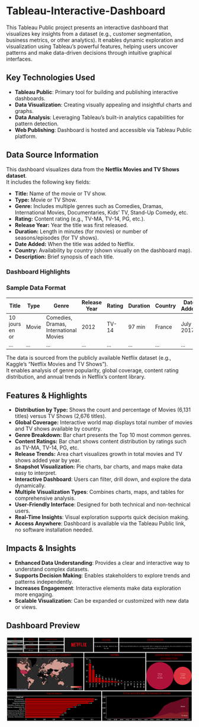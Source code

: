 # Tableau-Interactive-Dashboard

This Tableau Public project presents an interactive dashboard that visualizes key insights from a dataset (e.g., customer segmentation, business metrics, or other analytics). It enables dynamic exploration and visualization using Tableau’s powerful features, helping users uncover patterns and make data-driven decisions through intuitive graphical interfaces.

## Key Technologies Used

- **Tableau Public**: Primary tool for building and publishing interactive dashboards.
- **Data Visualization**: Creating visually appealing and insightful charts and graphs.
- **Data Analysis**: Leveraging Tableau’s built-in analytics capabilities for pattern detection.
- **Web Publishing**: Dashboard is hosted and accessible via Tableau Public platform.

## Data Source Information

This dashboard visualizes data from the **Netflix Movies and TV Shows dataset**.  
It includes the following key fields:

- **Title:** Name of the movie or TV show.
- **Type:** Movie or TV Show.
- **Genre:** Includes multiple genres such as Comedies, Dramas, International Movies, Documentaries, Kids’ TV, Stand-Up Comedy, etc.
- **Rating:** Content rating (e.g., TV-MA, TV-14, PG, etc.).
- **Release Year:** Year the title was first released.
- **Duration:** Length in minutes (for movies) or number of seasons/episodes (for TV shows).
- **Date Added:** When the title was added to Netflix.
- **Country:** Availability by country (shown visually on the dashboard map).
- **Description:** Brief synopsis of each title.

### Dashboard Highlights



### Sample Data Format

| Title                        | Type   | Genre                         | Release Year | Rating | Duration | Country    | Date Added   |
|------------------------------|--------|-------------------------------|--------------|--------|----------|------------|--------------|
| 10 jours en or               | Movie  | Comedies, Dramas, International Movies | 2012         | TV-14  | 97 min   | France     | July 1, 2017 |
| ...                          | ...    | ...                           | ...          | ...    | ...      | ...        | ...          |

The data is sourced from the publicly available Netflix dataset (e.g., Kaggle’s “Netflix Movies and TV Shows”).  
It enables analysis of genre popularity, global coverage, content rating distribution, and annual trends in Netflix’s content library.



## Features & Highlights

- **Distribution by Type:** Shows the count and percentage of Movies (6,131 titles) versus TV Shows (2,676 titles).
- **Global Coverage:** Interactive world map displays total number of movies and TV shows available by country.
- **Genre Breakdown:** Bar chart presents the Top 10 most common genres.
- **Content Ratings:** Bar chart shows content distribution by ratings such as TV-MA, TV-14, PG, etc.
- **Release Trends:** Area chart visualizes growth in total movies and TV shows added year by year.
- **Snapshot Visualization:** Pie charts, bar charts, and maps make data easy to interpret.
- **Interactive Dashboard**: Users can filter, drill down, and explore the data dynamically.
- **Multiple Visualization Types**: Combines charts, maps, and tables for comprehensive analysis.
- **User-Friendly Interface**: Designed for both technical and non-technical users.
- **Real-Time Insights**: Visual exploration supports quick decision making.
- **Access Anywhere**: Dashboard is available via the Tableau Public link, no software installation needed.

## Impacts & Insights

- **Enhanced Data Understanding**: Provides a clear and interactive way to understand complex datasets.
- **Supports Decision Making**: Enables stakeholders to explore trends and patterns independently.
- **Increases Engagement**: Interactive elements make data exploration more engaging.
- **Scalable Visualization**: Can be expanded or customized with new data or views.

## Dashboard Preview

![Tableau-Interactive-Dashboard](https://github.com/sahil-sharma-19/Tableau-Interactive-Dashboard/blob/main/Snapshot%20of%20the%20Dashboard.png)

